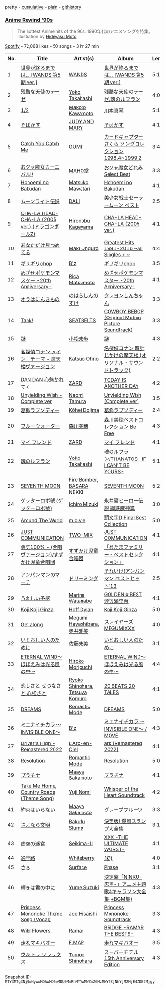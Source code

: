 pretty - [cumulative](/playlists/cumulative/37i9dQZF1DXanOaZVFiwtB.md) - [plain](/playlists/plain/37i9dQZF1DXanOaZVFiwtB) - [githistory](https://github.githistory.xyz/mackorone/spotify-playlist-archive/blob/main/playlists/plain/37i9dQZF1DXanOaZVFiwtB)

### [Anime Rewind '90s](https://open.spotify.com/playlist/37i9dQZF1DXanOaZVFiwtB)

> The hottest Anime hits of the 90s\. 1990年代のアニメソングを特集。Illustration by <a href="https://www.instagram.com/hideyasu\_moto/"> Hideyasu Moto</a>

[Spotify](https://open.spotify.com/user/spotify) - 72,068 likes - 50 songs - 3 hr 27 min

| No. | Title | Artist(s) | Album | Length |
|---|---|---|---|---|
| 1 | [世界が終るまでは… \[WANDS 第5期 ver.\]](https://open.spotify.com/track/3Kihz14e1cNkpl5PiJOiB7) | [WANDS](https://open.spotify.com/artist/4iaPh4BzUKBQuunyMKVxU7) | [世界が終るまでは… \[WANDS 第5期 ver.\]](https://open.spotify.com/album/0nZnyIFO6XBzTqzGeLOBLy) | 5:13 |
| 2 | [残酷な天使のテーゼ](https://open.spotify.com/track/23phSRwoMy48rwFpmuAP8q) | [Yoko Takahashi](https://open.spotify.com/artist/2RSmBT9gH02j53dMSw982t) | [残酷な天使のテーゼ/魂のルフラン](https://open.spotify.com/album/0NxmNaFH5fLLTxxfS6Vp0K) | 4:07 |
| 3 | [1/2](https://open.spotify.com/track/30RyPOEySEbfoHsd2UELNb) | [Makoto Kawamoto](https://open.spotify.com/artist/2MF3aPE7iQsg8CtlBmHfjx) | [川本真琴](https://open.spotify.com/album/2h51mctnS9OjJFqs6HT0Ip) | 5:15 |
| 4 | [そばかす](https://open.spotify.com/track/0IL7LGrnYObWYyYaJ3GzWr) | [JUDY AND MARY](https://open.spotify.com/artist/7unNuvk3OEqGmegHTaxRA9) | [そばかす](https://open.spotify.com/album/5Vl05dEPdeLwUXc6OIcrrT) | 4:15 |
| 5 | [Catch You Catch Me](https://open.spotify.com/track/6ElSzFGDDrOnE0ifSf7WMC) | [GUMI](https://open.spotify.com/artist/2XEx6N3gknSmtshM0PVuxu) | [カードキャプターさくら ソングコレクション 1998.4\~1999.2](https://open.spotify.com/album/3DbJExsQsNeyI1D86ooudT) | 3:45 |
| 6 | [おジャ魔女カーニバル!!](https://open.spotify.com/track/63CbmTcrmJlFYSehryyG48) | [MAHO堂](https://open.spotify.com/artist/4iaXf3pKcpKpWrIaPDg2li) | [おジャ魔女どれみ Select Best](https://open.spotify.com/album/4IKaNqQcDMuRkfpTGU1HIT) | 3:35 |
| 7 | [Hohoemi no Bakudan](https://open.spotify.com/track/5BG5LEDS1Q24SZuofpWSBG) | [Matsuko Mawatari](https://open.spotify.com/artist/4uXVncHzrGNwBaQHOWLGG5) | [Hohoemi no Bakudan](https://open.spotify.com/album/5t1KlykzXKaYZIn75048c3) | 4:14 |
| 8 | [ムーンライト伝説](https://open.spotify.com/track/3fbEsr4mfsFbKYOBU074Fy) | [DALI](https://open.spotify.com/artist/6emADnvWyoxFZipxX89lHl) | [美少女戦士セーラームーン ベスト](https://open.spotify.com/album/11RDia9ZrdWS4z90ZrK23h) | 2:55 |
| 9 | [CHA\-LA HEAD\-CHA\-LA \(2005 ver.\) \(ドラゴンボールZ\)](https://open.spotify.com/track/40rB6GShOHTdu8ZZZZtVG8) | [Hironobu Kageyama](https://open.spotify.com/artist/6qTKdHuHW9MFnjfV3JYmz8) | [CHA\-LA HEAD\-CHA\-LA \(2005 ver.\)](https://open.spotify.com/album/6ODDOBJd06l5Cb5qTbS5qt) | 4:13 |
| 10 | [あなただけ見つめてる](https://open.spotify.com/track/0e4jGLY8dwOnhniy2Hdtzc) | [Maki Ohguro](https://open.spotify.com/artist/2iTndWRSbuvR1tQkXzT59b) | [Greatest Hits 1991\-2016 \~All Singles + \~](https://open.spotify.com/album/7H21cTv0viuP7vGAbPu5wA) | 4:42 |
| 11 | [ギリギリchop](https://open.spotify.com/track/6UUmbqYhL4p8W70bCzfOpx) | [B'z](https://open.spotify.com/artist/7i9bNUSGORP5MIgrii3cJc) | [ギリギリchop](https://open.spotify.com/album/2xvUnnVWLk2tEPlbtOBpOd) | 3:57 |
| 12 | [めざせポケモンマスター \-20th Anniversary\-](https://open.spotify.com/track/3ELgk6SEzS1e1BKqdIh252) | [Rica Matsumoto](https://open.spotify.com/artist/72GURBGvhqtUrJctxI6tE9) | [めざせポケモンマスター \-20th Anniversary\-](https://open.spotify.com/album/3KBzzDchZ4hNeBngIHASeu) | 4:19 |
| 13 | [オラはにんきもの](https://open.spotify.com/track/4wXNNWkfD8JLN8AFSCYXvb) | [のはらしんのすけ](https://open.spotify.com/artist/6llUTHSSYBAyRZtZiwj0bm) | [クレヨンしんちゃん](https://open.spotify.com/album/6wxH8XD524yDFAWQ8yS65R) | 3:32 |
| 14 | [Tank!](https://open.spotify.com/track/2Wi5ubKr8zSk8L3CLemyS4) | [SEATBELTS](https://open.spotify.com/artist/3U3zr5PCRa9ty74uN46iBa) | [COWBOY BEBOP \(Original Motion Picture Soundtrack\)](https://open.spotify.com/album/1XoE7ZirQ3gjxq8HIzTJU9) | 3:30 |
| 15 | [謎](https://open.spotify.com/track/42S5PVNFPb4xwxl51HVh0k) | [小松未歩](https://open.spotify.com/artist/2F7g9r3yzmCfMlUnfDa80X) | [謎](https://open.spotify.com/album/7mgGlCQhihfUrVj7IBabYk) | 4:35 |
| 16 | [名探偵コナン メイン・テーマ \- 摩天楼ヴァージョン](https://open.spotify.com/track/5vWYRXIw88ZKaOjsvFuWus) | [Katsuo Ohno](https://open.spotify.com/artist/3qqjOqSKN1IKax9C8VmFmZ) | [名探偵コナン 時計じかけの摩天楼 \(オリジナル・サウンドトラック\)](https://open.spotify.com/album/1KvpgzU0FqKKvneATY175e) | 2:27 |
| 17 | [DAN DAN 心魅かれてく](https://open.spotify.com/track/0F1G4ssr0RMdm9h0GEbt40) | [ZARD](https://open.spotify.com/artist/2NKadilSWCwuqGp5QoDeUS) | [TODAY IS ANOTHER DAY](https://open.spotify.com/album/7nGUYK8tHjuKsHgq3qIDhE) | 4:29 |
| 18 | [Unyielding Wish \- Complete ver](https://open.spotify.com/track/5MIYbpRYfWwkxL8QW6z6v6) | [Naomi Tamura](https://open.spotify.com/artist/0L7Qb17znlkaydgMefkLUq) | [Unyielding Wish \(Complete ver\)](https://open.spotify.com/album/2JgbFOv9PhaCK3NGwvnJhe) | 3:51 |
| 19 | [葛飾ラプソディー](https://open.spotify.com/track/0Db5hjUbBwh3EdcuVRbMMj) | [Kôhei Dojima](https://open.spotify.com/artist/4xIGdXa6w9eWUoVnEsZNJ9) | [葛飾ラプソディー](https://open.spotify.com/album/2tJpQBIrw5JKRli1wBONs7) | 2:48 |
| 20 | [ブルーウォーター](https://open.spotify.com/track/1F04e0KDJw0MjCotiTsrNJ) | [森川美穂](https://open.spotify.com/artist/0cJFRLKH4rhk9pDOukq0gn) | [森川美穂ベストコレクション Be Free](https://open.spotify.com/album/2GsqsWkdHJWNvz3kkM4CRC) | 4:30 |
| 21 | [マイ フレンド](https://open.spotify.com/track/4mt3qRk1HWnk4kyvjbp8Jk) | [ZARD](https://open.spotify.com/artist/2NKadilSWCwuqGp5QoDeUS) | [マイ フレンド](https://open.spotify.com/album/0pZXSUADHSImR5emCEln8R) | 4:19 |
| 22 | [魂のルフラン](https://open.spotify.com/track/4vJDqCqmiFI25MRpguICw0) | [Yoko Takahashi](https://open.spotify.com/artist/2RSmBT9gH02j53dMSw982t) | [魂のルフラン/THANATOS \-IF I CAN'T BE YOURS\-](https://open.spotify.com/album/69UM5insSJZYJr69OuHyP2) | 5:14 |
| 23 | [SEVENTH MOON](https://open.spotify.com/track/72n1TrXlJUz1Lq4xHnjWYd) | [Fire Bomber](https://open.spotify.com/artist/5e2LjlxY6UbtaRq7yZfBqO), [BASARA NEKKI](https://open.spotify.com/artist/3P94aBFfSL9ZKcLpDOlbN2) | [SEVENTH MOON](https://open.spotify.com/album/1lEZO1OI2yk5gYC1chPCxx) | 5:24 |
| 24 | [ゲッターロボ號 \(ゲッターロボ號\)](https://open.spotify.com/track/5oWCL1JWKTWfWNj0tAzwK5) | [Ichiro Mizuki](https://open.spotify.com/artist/4uW4SEyjVLBFqGsy9iaD9N) | [永井豪ヒーロー伝説 鋼鉄魔神篇](https://open.spotify.com/album/4khnrd3qIG0miG9HvJz0hL) | 3:08 |
| 25 | [Around The World](https://open.spotify.com/track/1gsbM54z2EPqErHfiPIIhy) | [m.o.v.e](https://open.spotify.com/artist/13Y7h239f3l2knkpG5O7Uo) | [頭文字D Final Best Collection](https://open.spotify.com/album/6MbFICztIWFvQAiOfdB0Qx) | 5:06 |
| 26 | [JUST COMMUNICATION](https://open.spotify.com/track/2MJuRVxvB0Wq298yZAmpuT) | [TWO\-MIX](https://open.spotify.com/artist/5BSOMHNc0qjG5WFU3bWjn8) | [JUST COMMUNICATION](https://open.spotify.com/album/3srT3oJ15NvnclIkLlvN8q) | 4:19 |
| 27 | [勇気100% \- \(合唱ヴァージョン\)/すずかけ児童合唱団](https://open.spotify.com/track/0UBWkGVqwsWESsVfdnXbut) | [すずかけ児童合唱団](https://open.spotify.com/artist/3HozfEg3Tn0RVf1aBJLdnU) | [「忍たまファミリー・ベストセレクション」](https://open.spotify.com/album/4VUJ2ges1ogO66dtbvTSpP) | 4:14 |
| 28 | [アンパンマンのマーチ](https://open.spotify.com/track/1PKfIbqY6tFFPcvmbHP1RS) | [ドリーミング](https://open.spotify.com/artist/4M9FTgU2MKVIwZAFfMsr3r) | [それいけ!アンパンマン ベストヒット'13](https://open.spotify.com/album/6ngjF7VE4ylUtdEpIKody0) | 2:50 |
| 29 | [うれしい予感](https://open.spotify.com/track/1q7nKN4Wk4es12GY8aPz5W) | [Marina Watanabe](https://open.spotify.com/artist/7fECFlpIoo88jHc85cD642) | [GOLDEN☆BEST 渡辺満里奈](https://open.spotify.com/album/0CqxsTkpI9Xbhit7unaZRl) | 4:11 |
| 30 | [Koji Koji Ginza](https://open.spotify.com/track/5z2rcCuJHYYXVXcCDmzFkJ) | [Hoff Dylan](https://open.spotify.com/artist/47ircJ7HYosHqScopxYS4S) | [Koji Koji Ginza](https://open.spotify.com/album/2erDr9VtpkJjEOgTZoXYRm) | 5:02 |
| 31 | [Get along <ALBUM VERSION>](https://open.spotify.com/track/5rPF3lhPX8Vvkf7gTgheyF) | [Megumi Hayashibara](https://open.spotify.com/artist/53e5Lp1qdqsYgfGL9YuW5p), [奥井雅美](https://open.spotify.com/artist/4Ii7UojF0YlO2h2dIhdWfU) | [スレイヤーズMEGUMIXXX](https://open.spotify.com/album/55RelAMhqC3ubteVrbIY8I) | 4:09 |
| 32 | [いとおしい人のために](https://open.spotify.com/track/3ox8aLcTppZcXw0vD0kytx) | [佐藤朱美](https://open.spotify.com/artist/0b4NaVu4HHtkMPNPJPMWGz) | [いとおしい人のために](https://open.spotify.com/album/5x8WJ0ilQQbkmdLeYiy8Z0) | 3:14 |
| 33 | [ETERNAL WIND〜ほほえみは光る風の中〜](https://open.spotify.com/track/0oujcSEZBOPlydWvuendv5) | [Hiroko Moriguchi](https://open.spotify.com/artist/1F26f2fTqYBhCtp6sXAsQV) | [ETERNAL WIND〜ほほえみは光る風の中〜](https://open.spotify.com/album/7JMmZna6FAjM1jzZtucxOw) | 4:45 |
| 34 | [恋しさと せつなさと 心強さと](https://open.spotify.com/track/7rxWdyCnDCzXuYwV28VTwd) | [Ryoko Shinohara](https://open.spotify.com/artist/2Ff8zALDdJVexxrBF9an2M), [Tetsuya Komuro](https://open.spotify.com/artist/0YXSqOpIseLknz8JjcX0UH) | [20 BEATS 20 TALES](https://open.spotify.com/album/1EftEeFHZho0h7Ow7Uy9KN) | 4:12 |
| 35 | [DREAMS](https://open.spotify.com/track/3N9CUAci3R0gWPEThCYIJn) | [Romantic Mode](https://open.spotify.com/artist/1HWjBMDxhQeelXKA2vdgbp) | [DREAMS](https://open.spotify.com/album/4xPUXxamRojoGcFGn6ArJE) | 5:01 |
| 36 | [ミエナイチカラ 〜INVISIBLE ONE〜](https://open.spotify.com/track/1B7JdytwORQ3snphFEbPW1) | [B'z](https://open.spotify.com/artist/7i9bNUSGORP5MIgrii3cJc) | [ミエナイチカラ 〜INVISIBLE ONE〜 / MOVE](https://open.spotify.com/album/13hOMXiB9ydOwyIOY7JxoT) | 4:38 |
| 37 | [Driver's High \- Remastered 2022](https://open.spotify.com/track/4eL14qmwVFFgXoOqy9fWOt) | [L'Arc\-en\-Ciel](https://open.spotify.com/artist/6jTjjAjvYvMYfaqi837p5x) | [ark \(Remastered 2022\)](https://open.spotify.com/album/1yswv9nJISyhKOisp0buDe) | 4:10 |
| 38 | [Resolution](https://open.spotify.com/track/4p0yL3juQ7x95COvWGpGcw) | [Romantic Mode](https://open.spotify.com/artist/1HWjBMDxhQeelXKA2vdgbp) | [Resolution](https://open.spotify.com/album/67EuyVPgcrrW1V67NFuMZz) | 5:02 |
| 39 | [プラチナ](https://open.spotify.com/track/1OugCc4G4lXxSrDXahmdXL) | [Maaya Sakamoto](https://open.spotify.com/artist/4zT3gUH3Xb50swQKT4E9vw) | [プラチナ](https://open.spotify.com/album/5mgabloGQx0OJUq1WgbkaL) | 4:10 |
| 40 | [Take Me Home, Country Roads \(Theme Song\)](https://open.spotify.com/track/70Wm0tbbdJ7D97957x4rkm) | [Yuji Nomi](https://open.spotify.com/artist/2ItyqN4i9lNz49g421p0Cl) | [Whisper of the Heart Soundtrack](https://open.spotify.com/album/0yOhYn348rz2j3mUne0fpH) | 4:24 |
| 41 | [約束はいらない](https://open.spotify.com/track/0DU2Iw0OYOYPX4kMOZo2dl) | [Maaya Sakamoto](https://open.spotify.com/artist/4zT3gUH3Xb50swQKT4E9vw) | [グレープフルーツ](https://open.spotify.com/album/3DoNxjRSTZnR4NLrQZhTFO) | 3:32 |
| 42 | [さよなら文明](https://open.spotify.com/track/5CpSCK9dXdDOOvQsC861HN) | [Bakufu Slump](https://open.spotify.com/artist/38S2jSY9Fr0AcZZWMrKuqC) | [決定版! 爆風スランプ大全集](https://open.spotify.com/album/22KV3uWwIq9IcM3j5USuo0) | 3:15 |
| 43 | [虚空の迷宮](https://open.spotify.com/track/6iLYqFCqUHz3rZjCngwG5F) | [Seikima\-II](https://open.spotify.com/artist/3xl8koA4X7WDnRYSmjYeDa) | [XXX \-THE ULTIMATE WORST\-](https://open.spotify.com/album/3MxXXbu522KmLythdd2ecq) | 4:18 |
| 44 | [通学路](https://open.spotify.com/track/3bWtmS6HYTudK8w9BSDsfw) | [Whiteberry](https://open.spotify.com/artist/76oZZyUq2OsR4uvuZVYdPn) | [\(初\)](https://open.spotify.com/album/4gYecLNP2SMcZ8ObXyryeS) | 4:05 |
| 45 | [さぁ](https://open.spotify.com/track/72zujXU2gjddcwOw48spLR) | [Surface](https://open.spotify.com/artist/7c3NwFEgdzvFdGIa7wku5K) | [Phase](https://open.spotify.com/album/46ZYjyPcLKOIVG6ckePek9) | 3:14 |
| 46 | [輝きは君の中に](https://open.spotify.com/track/04uMxC39AD3awh5DoNdyP5) | [Yume Suzuki](https://open.spotify.com/artist/3DafdgrWjaJJ9pHUtnKUvt) | [決定盤「NINKU\-忍空\-」アニメ主題歌&キャラソン大全集\(+BGM集\)](https://open.spotify.com/album/2bxLROOE511QJ9NCQUB5xx) | 4:39 |
| 47 | [Princess Mononoke Theme Song \(Vocal\)](https://open.spotify.com/track/3vhkYEfMVAsTfr9T1Q2Ulc) | [Joe Hisaishi](https://open.spotify.com/artist/7nzSoJISlVJsn7O0yTeMOB) | [Princess Mononoke Soundtrack](https://open.spotify.com/album/2ZHxPDTCRU5STetdmXeW6p) | 3:32 |
| 48 | [Wild Flowers](https://open.spotify.com/track/1uoLZ3lVtBaGMbOkzihvsy) | [Ramar](https://open.spotify.com/artist/5ockHlAqpBTuTGxCaIDWSx) | [BRIDGE \-RAMAR THE BEST!!\-](https://open.spotify.com/album/6CUX78caWE5T1PldIh5xJi) | 4:34 |
| 49 | [走れマキバオー](https://open.spotify.com/track/2i6X1ALEo8tpKQhujqEYxk) | [F.MAP](https://open.spotify.com/artist/0YCyPvipguPxXqZmd0EHlB) | [走れマキバオー](https://open.spotify.com/album/2qjnjEgSosPOQYfT6gUIpd) | 3:50 |
| 50 | [ウルトラ リラックス](https://open.spotify.com/track/25IzraQSbIa16ldrInYseb) | [Tomoe Shinohara](https://open.spotify.com/artist/27trVEYHShFRolUZEP29KC) | [スーパーモデル 15th Anniversary Edition](https://open.spotify.com/album/4R4HiowbixsBsdSXAqiTFf) | 4:35 |

Snapshot ID: `MTY3MTg3NjUwNywwMDAwMDAwMDU0MmRhMTYwMWZmZGMzMWY5ZjNhYjM2MjE4ZDE2Mjgy`
